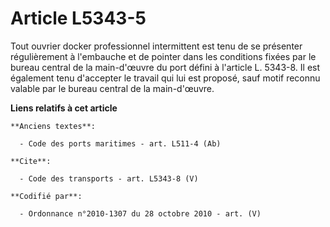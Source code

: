 # Article L5343-5

Tout ouvrier docker professionnel intermittent est tenu de se présenter régulièrement à l'embauche et de pointer dans les
conditions fixées par le bureau central de la main-d'œuvre du port défini à l'article L. 5343-8. Il est également tenu
d'accepter le travail qui lui est proposé, sauf motif reconnu valable par le bureau central de la main-d'œuvre.

**Liens relatifs à cet article**

	**Anciens textes**:

	  - Code des ports maritimes - art. L511-4 (Ab)

	**Cite**:

	  - Code des transports - art. L5343-8 (V)

	**Codifié par**:

	  - Ordonnance n°2010-1307 du 28 octobre 2010 - art. (V)
